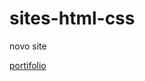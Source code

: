 # sites-html-css
 
 novo site
 
 <a href="https://hey-afro.github.io/sites-html-css//portifolio/index.html">portifolio</a>
